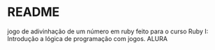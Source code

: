 # README

jogo de adivinhação de um número em ruby feito para o curso Ruby I: Introdução a lógica de programação com jogos. ALURA
